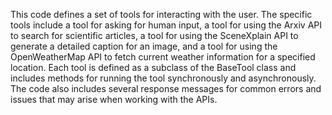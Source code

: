This code defines a set of tools for interacting with the user. The specific tools include a tool for asking for human input, a tool for using the Arxiv API to search for scientific articles, a tool for using the SceneXplain API to generate a detailed caption for an image, and a tool for using the OpenWeatherMap API to fetch current weather information for a specified location. Each tool is defined as a subclass of the BaseTool class and includes methods for running the tool synchronously and asynchronously. The code also includes several response messages for common errors and issues that may arise when working with the APIs.

